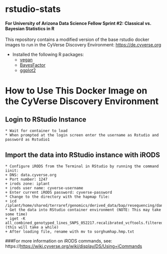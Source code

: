 # rstudio-stats
#### For University of Arizona Data Science Fellow Sprint #2: Classical vs. Bayesian Statistics in R

This repository contains a modified version of the base rstudio docker images to run in
the CyVerse Discovery Environment: <https://de.cyverse.org>

- Installed the following R packages:
  - [vegan](https://cran.r-project.org/web/packages/vegan/index.html)
  - [BayesFactor](https://cran.r-project.org/web/packages/BayesFactor/index.html)
  - [ggplot2](https://cran.r-project.org/web/packages/ggplot2/index.html)

# How to Use This Docker Image on the CyVerse Discovery Environment

## Login to RStudio Instance
	* Wait for container to load
	* When prompted at the login screen enter the username as Rstudio and password as Rstudio1

## Import the data into RStudio instance with iRODS
	* Configure iRODS from the Terminal in RStudio by running the command iinit:
	+ DNS: data.cyverse.org
	+ Port number: 1247
	+ irods zone: iplant
	+ irods user name: cyverse-username
	+ Enter current iRODS password: cyverse-password
	* Change to the directory with the hapmap file:
	+ icd /iplant/home/shared/terraref/genomics/derived_data/bap/resequencing/danforth_center/version1/hapmap
	* Get the data into RStudio container environment (NOTE: This may take some time)
	+ iget -K all_combined_genotyped_lines_SNPS_052217.recalibrated_vcftools.filtered.recode.hmp.txt (this will take a while)
	+ After loading file, rename with mv to sorghumhap.hmp.txt
 
###For more information on iRODS commands, see:
https://https://wiki.cyverse.org/wiki/display/DS/Using+iCommands
 
